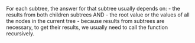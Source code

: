 For each subtree, the answer for that subtree usually depends on:
    - the results from both children subtrees AND
    - the root value or the values of all the nodes in the current tree
    - because results from subtrees are necessary, to get their results, we usually need to call the function recursively.
